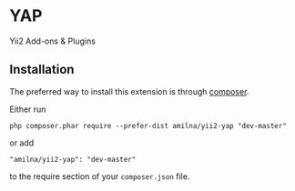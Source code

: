 YAP
===
Yii2 Add-ons & Plugins

Installation
------------

The preferred way to install this extension is through [composer](http://getcomposer.org/download/).

Either run

```
php composer.phar require --prefer-dist amilna/yii2-yap "dev-master"
```

or add

```
"amilna/yii2-yap": "dev-master"
```

to the require section of your `composer.json` file.